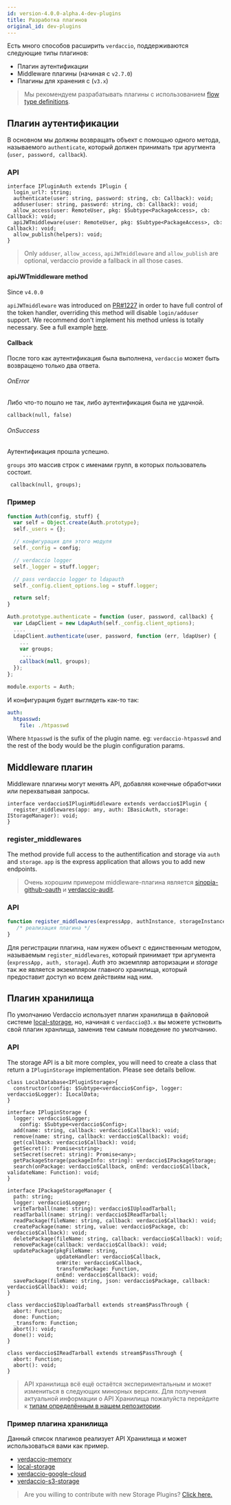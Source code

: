 ```yaml
---
id: version-4.0.0-alpha.4-dev-plugins
title: Разработка плагинов
original_id: dev-plugins
---
```


Есть много способов расширить `verdaccio`, поддерживаются следующие типы плагинов:

* Плагин аутентификации
* Middleware плагины (начиная с `v2.7.0`)
* Плагины для хранения с (`v3.x`)

> Мы рекомендуем разрабатывать плагины с использованием [flow type definitions](https://github.com/verdaccio/flow-types).

## Плагин аутентификации

В основном мы должны возвращать объект с помощью одного метода, называемого `authenticate`, который должен принимать три аругмента (`user, password, callback`).

### API

```flow
interface IPluginAuth extends IPlugin {
  login_url?: string;
  authenticate(user: string, password: string, cb: Callback): void;
  adduser(user: string, password: string, cb: Callback): void;
  allow_access(user: RemoteUser, pkg: $Subtype<PackageAccess>, cb: Callback): void;
  apiJWTmiddleware(user: RemoteUser, pkg: $Subtype<PackageAccess>, cb: Callback): void;
  allow_publish(helpers): void;
}
```

> Only `adduser`, `allow_access`, `apiJWTmiddleware` and `allow_publish` are optional, verdaccio provide a fallback in all those cases.

#### apiJWTmiddleware method

Since `v4.0.0`

`apiJWTmiddleware` was introduced on [PR#1227](https://github.com/verdaccio/verdaccio/pull/1227) in order to have full control of the token handler, overriding this method will disable `login/adduser` support. We recommend don't implement his method unless is totally necessary. See a full example [here](https://github.com/verdaccio/verdaccio/pull/1227#issuecomment-463235068).

#### Callback

После того как аутентификация была выполнена, `verdaccio` может быть возвращено только два ответа.

###### OnError

Либо что-то пошло не так, либо аутентификация была не удачной.

```flow
callback(null, false)
```

###### OnSuccess

Аутентификация прошла успешно.

`groups` это массив строк с именами групп, в которых пользователь состоит.

     callback(null, groups);
    

### Пример

```javascript
function Auth(config, stuff) {
  var self = Object.create(Auth.prototype);
  self._users = {};

  // конфигурация для этого модуля
  self._config = config;

  // verdaccio logger
  self._logger = stuff.logger;

  // pass verdaccio logger to ldapauth
  self._config.client_options.log = stuff.logger;

  return self;
}

Auth.prototype.authenticate = function (user, password, callback) {
  var LdapClient = new LdapAuth(self._config.client_options);
  ....
  LdapClient.authenticate(user, password, function (err, ldapUser) {
    ...
    var groups;
     ...
    callback(null, groups);
  });
};

module.exports = Auth;
```

И конфигурация будет выглядеть как-то так:

```yaml
auth:
  htpasswd:
    file: ./htpasswd
```

Where `htpasswd` is the sufix of the plugin name. eg: `verdaccio-htpasswd` and the rest of the body would be the plugin configuration params.

## Middleware плагин

Middleware плагины могут менять API, добавляя конечные обработчики или перехватывая запросы.

```flow
interface verdaccio$IPluginMiddleware extends verdaccio$IPlugin {
  register_middlewares(app: any, auth: IBasicAuth, storage: IStorageManager): void;
}
```

### register_middlewares

The method provide full access to the authentification and storage via `auth` and `storage`. `app` is the express application that allows you to add new endpoints.

> Очень хорошим примером middleware-плагина является [sinopia-github-oauth](https://github.com/soundtrackyourbrand/sinopia-github-oauth) и [verdaccio-audit](https://github.com/verdaccio/verdaccio-audit).

### API

```js
function register_middlewares(expressApp, authInstance, storageInstance) {
   /* реализация плагина */
}
```

Для регистрации плагина, нам нужен объект с единственным методом, называемым `register_middlewares`, который принимает три аргумента (`expressApp, auth, storage`). *Auth* это экземпляр авторизации и *storage* так же является экземпляром главного хранилища, который предоставит доступ ко всем действиям над ним.

## Плагин хранилища

По умолчанию Verdaccio использует плагин хранилища в файловой системе [local-storage](https://github.com/verdaccio/local-storage), но, начиная с `verdaccio@3.x` вы можете устновить свой плагин хранлища, заменив тем самым поведение по умолчанию.

### API

The storage API is a bit more complex, you will need to create a class that return a `IPluginStorage` implementation. Please see details bellow.

```flow
class LocalDatabase<IPluginStorage>{
  constructor(config: $Subtype<verdaccio$Config>, logger: verdaccio$Logger): ILocalData;
}

interface IPluginStorage {
  logger: verdaccio$Logger;
    config: $Subtype<verdaccio$Config>;
  add(name: string, callback: verdaccio$Callback): void;
  remove(name: string, callback: verdaccio$Callback): void;
  get(callback: verdaccio$Callback): void;
  getSecret(): Promise<string>;
  setSecret(secret: string): Promise<any>;
  getPackageStorage(packageInfo: string): verdaccio$IPackageStorage;
  search(onPackage: verdaccio$Callback, onEnd: verdaccio$Callback, validateName: Function): void;
}

interface IPackageStorageManager {
  path: string;
  logger: verdaccio$Logger;
  writeTarball(name: string): verdaccio$IUploadTarball;
  readTarball(name: string): verdaccio$IReadTarball;
  readPackage(fileName: string, callback: verdaccio$Callback): void;
  createPackage(name: string, value: verdaccio$Package, cb: verdaccio$Callback): void;
  deletePackage(fileName: string, callback: verdaccio$Callback): void;
  removePackage(callback: verdaccio$Callback): void;
  updatePackage(pkgFileName: string,
                updateHandler: verdaccio$Callback,
                onWrite: verdaccio$Callback,
                transformPackage: Function,
                onEnd: verdaccio$Callback): void;
  savePackage(fileName: string, json: verdaccio$Package, callback: verdaccio$Callback): void;
}

class verdaccio$IUploadTarball extends stream$PassThrough {
  abort: Function;
  done: Function;
  _transform: Function;
  abort(): void;
  done(): void;
}

class verdaccio$IReadTarball extends stream$PassThrough {
  abort: Function;
  abort(): void;
}
```

> API хранилища всё ещё остаётся экспериментальным и может измениться в следующих минорных версиях. Для получения актуальной информации о API Хранилища пожалуйста перейдите к [типам определённым в нашем репозитории](https://github.com/verdaccio/flow-types).

### Пример плагина хранилища

Данный список плагинов реализует API Хранилища и может использоваться вами как пример.

* [verdaccio-memory](https://github.com/verdaccio/verdaccio-memory)
* [local-storage](https://github.com/verdaccio/local-storage)
* [verdaccio-google-cloud](https://github.com/verdaccio/verdaccio-google-cloud)
* [verdaccio-s3-storage](https://github.com/Remitly/verdaccio-s3-storage/tree/s3)

> Are you willing to contribute with new Storage Plugins? [Click here.](https://github.com/verdaccio/verdaccio/issues/103#issuecomment-357478295)